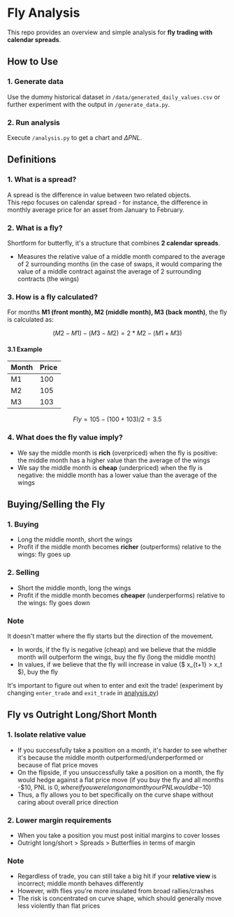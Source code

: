 # Fly Analysis
This repo provides an overview and simple analysis for **fly trading with calendar spreads**.

## How to Use
### 1. Generate data
Use the dummy historical dataset in `/data/generated_daily_values.csv` or further experiment with the output in `/generate_data.py`.
### 2. Run analysis
Execute `/analysis.py` to get a chart and ${\Delta}PNL$.

## Definitions
### 1. What is a spread?
A spread is the difference in value between two related objects.<br>
This repo focuses on calendar spread - for instance, the difference in monthly average price for an asset from January to February.
### 2. What is a fly?
Shortform for butterfly, it's a structure that combines **2 calendar spreads**.
- Measures the relative value of a middle month compared to the average of 2 surrounding months (in the case of swaps, it would comparing the value of a middle contract against the average of 2 surrounding contracts (the wings)
### 3. How is a fly calculated?
For months **M1 (front month), M2 (middle month), M3 (back month)**, the fly is calculated as:

$$
(M2 - M1) - (M3 - M2) =
2 * M2 - (M1 + M3)
$$

#### 3.1 Example

| Month | Price |
|-------|-------|
| M1    | 100   |
| M2    | 105   |
| M3    | 103   |

$$
Fly = 105 - (100 + 103) / 2 = 3.5
$$ 

### 4. What does the fly value imply?
- We say the middle month is **rich** (overpriced) when the fly is positive: the middle month has a higher value than the average of the wings
- We say the middle month is **cheap** (underpriced) when the fly is negative: the middle month has a lower value than the average of the wings

## Buying/Selling the Fly
### 1. Buying
- Long the middle month, short the wings
- Profit if the middle month becomes **richer** (outperforms) relative to the wings: fly goes up
### 2. Selling
- Short the middle month, long the wings
- Profit if the middle month becomes **cheaper** (underperforms) relative to the wings: fly goes down
### Note
It doesn't matter where the fly starts but the direction of the movement.
- In words, if the fly is negative (cheap) and we believe that the middle month will outperform the wings, buy the fly (long the middle month)
- In values, if we believe that the fly will increase in value ($ x_{t+1} > x_t $), buy the fly

It's important to figure out when to enter and exit the trade! (experiment by changing `enter_trade` and `exit_trade` in [analysis.py](https://github.com/xavsant/fly_analysis/blob/main/analysis.py))

## Fly vs Outright Long/Short Month
### 1. Isolate relative value
- If you successfully take a position on a month, it's harder to see whether it's because the middle month outperformed/underperformed or because of flat price moves
- On the flipside, if you unsuccessfully take a position on a month, the fly would hedge against a flat price move (if you buy the fly and all months -$10, PNL is $0, where if you were long on a month your PNL would be -$10)
- Thus, a fly allows you to bet specifically on the curve shape without caring about overall price direction
### 2. Lower margin requirements
- When you take a position you must post initial margins to cover losses
- Outright long/short > Spreads > Butterflies in terms of margin
### Note
- Regardless of trade, you can still take a big hit if your **relative view** is incorrect; middle month behaves differently
- However, with flies you're more insulated from broad rallies/crashes
- The risk is concentrated on curve shape, which should generally move less violently than flat prices
